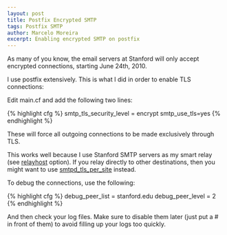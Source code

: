 ```yaml
---
layout: post
title: Postfix Encrypted SMTP
tags: Postfix SMTP
author: Marcelo Moreira
excerpt: Enabling encrypted SMTP on postfix
---
```


As many of you know, the email servers at Stanford will only accept encrypted connections, starting June 24th, 2010.

I use postfix extensively. This is what I did in order to enable TLS connections:

Edit main.cf and add the following two lines:

{% highlight cfg %}
smtp_tls_security_level = encrypt
smtp_use_tls=yes
{% endhighlight %}

These will force all outgoing connections to be made exclusively through TLS.

This works well because I use Stanford SMTP servers as my smart relay (see [relayhost](http://www.postfix.org/postconf.5.html#relayhost) option). If you relay directly to other destinations, then you might want to use [smtpd_tls_per_site](http://www.postfix.org/postconf.5.html#smtp_tls_per_site) instead.

To debug the connections, use the following:

{% highlight cfg %}
debug_peer_list = stanford.edu
debug_peer_level = 2
{% endhighlight %}

And then check your log files. Make sure to disable them later (just put a # in front of them) to avoid filling up your logs too quickly.
